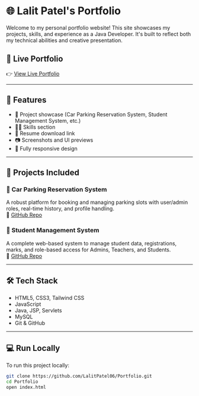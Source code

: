 # 🌐 Lalit Patel's Portfolio

Welcome to my personal portfolio website! This site showcases my projects, skills, and experience as a Java Developer. It's built to reflect both my technical abilities and creative presentation.

## 🔗 Live Portfolio

👉 [View Live Portfolio](https://lalitpatelportfolio.netlify.app/)

---

## 📁 Features

- 💼 Project showcase (Car Parking Reservation System, Student Management System, etc.)
- 👨‍💻 Skills section
- 📜 Resume download link
- 📷 Screenshots and UI previews
- 📱 Fully responsive design

---

## 🚀 Projects Included

### 🚗 Car Parking Reservation System  
A robust platform for booking and managing parking slots with user/admin roles, real-time history, and profile handling.  
🔗 [GitHub Repo](https://github.com/LalitPatel06/Car_Parking_Reservation_System)

### 📘 Student Management System  
A complete web-based system to manage student data, registrations, marks, and role-based access for Admins, Teachers, and Students.  
🔗 [GitHub Repo](https://github.com/LalitPatel06/Student-Management-System)


---

## 🛠️ Tech Stack

- HTML5, CSS3, Tailwind CSS
- JavaScript
- Java, JSP, Servlets
- MySQL
- Git & GitHub

---


## 💻 Run Locally

To run this project locally:

```bash
git clone https://github.com/LalitPatel06/Portfolio.git
cd Portfolio
open index.html
